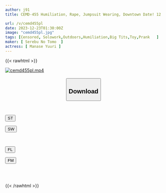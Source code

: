 ```yaml
---
author: j91
title: CEMD-455 Humiliation, Rape, Jumpsuit Wearing, Downtown Date! 12 Yuri Aise

url: /v/cemd455pl
date: 2023-12-23T01:30:00Z
image: "cemd455pl.jpg"
tags: [Censored, Solowork,Outdoors,Humiliation,Big Tits,Toy,Prank	]
maker: [ Serebu No Tomo  ]
actress: [ Manase Yuuri ]
---
```



{{< rawhtml >}}

<div class="video" data-videoid="AkQaZx4MROhWRo">
    <a href="javascript:;">
        <img src="/v/cemd455pl/cemd455pl.jpg" width="WIDTH" height="HEIGHT" alt="cemd455pl.mp4" loading="lazy">
    </a>
</div>

<script type="text/javascript" src="https://j91.asia/asset/on-demand-st.js"></script>

<br>
  <link rel="stylesheet" href="https://j91.asia/asset/bs5.css">
  
  <center>
  <button class="btn btn-primary" type="button" data-bs-toggle="collapse" data-bs-target=".multi-collapse" aria-expanded="false" aria-controls="multiCollapseExample1 multiCollapseExample2"><h2>Download</h2></button></center>
</p>
<div class="row">
  <div class="col">
    <div class="collapse multi-collapse" id="multiCollapseExample1">
      <div class="card card-body">
	      	      <br>
<div class="buttons">  
<p><a href="https://streamtape.to/v/AkQaZx4MROhWRo" target="_blank"><button class="btn-hover color-3"><i class="fa fa-download"></i> ST</button></a></p>
<p><a href="https://flaswish.com/3waom1z03vbn" target="_blank"><button class="btn-hover color-2"><i class="fa fa-download"></i> SW</button></a></p></div>
    </div>
  </div>
</div>
  <div class="col">
    <div class="collapse multi-collapse" id="multiCollapseExample2">
      <div class="card card-body">
	      <br>
<div class="buttons">
<p><a href="javascript:;" target="_blank"><button class="btn-hover color-9"><i class="fa fa-download"></i> FL</button></a></p>
<p><a href="javascript:;" target="_blank"><button class="btn-hover color-8"><i class="fa fa-download"></i> FM</button></a></p></div>
<br><br>
      </div>
    </div>
  </div>
</div>

{{< /rawhtml >}}